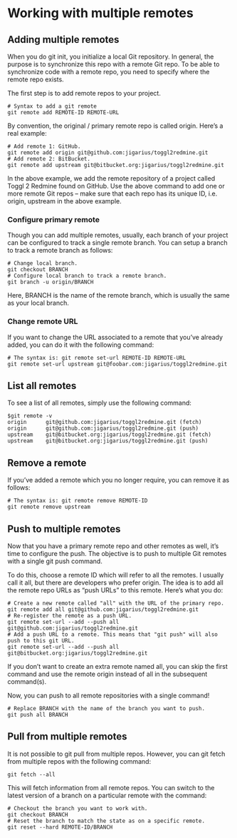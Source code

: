 # Working with multiple remotes

## Adding multiple remotes

When you do git init, you initialize a local Git repository. In general, the purpose is to synchronize this repo with a remote Git repo. To be able to synchronize code with a remote repo, you need to specify where the remote repo exists.

The first step is to add remote repos to your project.

```
# Syntax to add a git remote
git remote add REMOTE-ID REMOTE-URL
```

 By convention, the original / primary remote repo is called origin. Here’s a real example:

```
# Add remote 1: GitHub.
git remote add origin git@github.com:jigarius/toggl2redmine.git
# Add remote 2: BitBucket.
git remote add upstream git@bitbucket.org:jigarius/toggl2redmine.git
```

In the above example, we add the remote repository of a project called Toggl 2 Redmine found on GitHub. Use the above command to add one or more remote Git repos – make sure that each repo has its unique ID, i.e. origin, upstream in the above example.

### Configure primary remote

Though you can add multiple remotes, usually, each branch of your project can be configured to track a single remote branch. You can setup a branch to track a remote branch as follows:

```
# Change local branch.
git checkout BRANCH
# Configure local branch to track a remote branch.
git branch -u origin/BRANCH
```

Here, BRANCH is the name of the remote branch, which is usually the same as your local branch.

### Change remote URL

If you want to change the URL associated to a remote that you’ve already added, you can do it with the following command:

```
# The syntax is: git remote set-url REMOTE-ID REMOTE-URL
git remote set-url upstream git@foobar.com:jigarius/toggl2redmine.git
```

## List all remotes

To see a list of all remotes, simply use the following command:

```
$git remote -v
origin	    git@github.com:jigarius/toggl2redmine.git (fetch)
origin	    git@github.com:jigarius/toggl2redmine.git (push)
upstream    git@bitbucket.org:jigarius/toggl2redmine.git (fetch)
upstream    git@bitbucket.org:jigarius/toggl2redmine.git (push)
```

## Remove a remote

If you’ve added a remote which you no longer require, you can remove it as follows:

```
# The syntax is: git remote remove REMOTE-ID
git remote remove upstream
```

## Push to multiple remotes

Now that you have a primary remote repo and other remotes as well, it’s time to configure the push. The objective is to push to multiple Git remotes with a single git push command.

To do this, choose a remote ID which will refer to all the remotes. I usually call it all, but there are developers who prefer origin. The idea is to add all the remote repo URLs as  “push URLs” to this remote. Here’s what you do:

```
# Create a new remote called "all" with the URL of the primary repo.
git remote add all git@github.com:jigarius/toggl2redmine.git
# Re-register the remote as a push URL.
git remote set-url --add --push all git@github.com:jigarius/toggl2redmine.git
# Add a push URL to a remote. This means that "git push" will also push to this git URL.
git remote set-url --add --push all git@bitbucket.org:jigarius/toggl2redmine.git
```

If you don’t want to create an extra remote named all, you can skip the first command and use the remote origin instead of all in the subsequent command(s).

Now, you can push to all remote repositories with a single command!

```
# Replace BRANCH with the name of the branch you want to push.
git push all BRANCH
```

## Pull from multiple remotes

It is not possible to git pull from multiple repos. However, you can git fetch from multiple repos with the following command:

```
git fetch --all
```

This will fetch information from all remote repos. You can switch to the latest version of a branch on a particular remote with the command:

```
# Checkout the branch you want to work with.
git checkout BRANCH
# Reset the branch to match the state as on a specific remote.
git reset --hard REMOTE-ID/BRANCH
```
